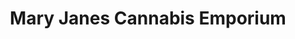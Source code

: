 ---
title: "Mary Janes Cannabis Emporium"
url: /anchorage/mary-janes-cannabis-emporium/
shop: cannabis
---
